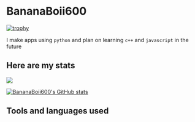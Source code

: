 # BananaBoii600
[![trophy](https://github-profile-trophy.vercel.app/?username=BananaBoii600&theme=onedark)](https://github.com/BananaBoii600/github-profile-trophy)

I make apps using `python` and plan on learning `c++` and `javascript` in the future

## Here are my stats

![](https://komarev.com/ghpvc/?username=BananaBoii600)

[![BananaBoii600's GitHub stats](https://github-readme-stats.vercel.app/api?username=BananaBoii600)](https://github.com/BananaBoii600)

## Tools and languages used
